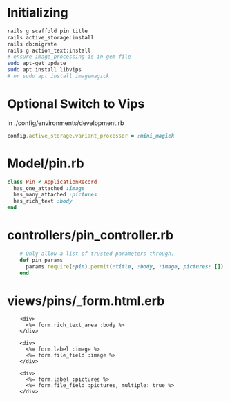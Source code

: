 # Initializing
```sh
rails g scaffold pin title
rails active_storage:install
rails db:migrate
rails g action_text:install
# ensure image_processing is in gem file
sudo apt-get update
sudo apt install libvips
# or sudo apt install imagemagick
```

# Optional Switch to Vips
in ./config/environments/development.rb
```rb
config.active_storage.variant_processor = :mini_magick
```

# Model/pin.rb
```rb
class Pin < ApplicationRecord
  has_one_attached :image
  has_many_attached :pictures
  has_rich_text :body
end
```

# controllers/pin_controller.rb
```rb
    # Only allow a list of trusted parameters through.
    def pin_params
      params.require(:pin).permit(:title, :body, :image, pictures: [])
    end
```

# views/pins/_form.html.erb
```erb
    <div>
      <%= form.rich_text_area :body %>
    </div>

    <div>
      <%= form.label :image %>
      <%= form.file_field :image %>
    </div>
  
    <div>
      <%= form.label :pictures %>
      <%= form.file_field :pictures, multiple: true %>
    </div>
```
